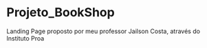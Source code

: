# Projeto_BookShop

Landing Page proposto por meu professor Jailson Costa, através do Instituto Proa
